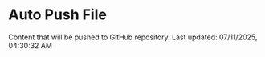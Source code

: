 # Auto Push File

Content that will be pushed to GitHub repository.
Last updated: 07/11/2025, 04:30:32 AM